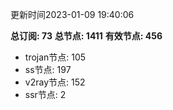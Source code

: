 更新时间2023-01-09 19:40:06

**总订阅: 73**
**总节点: 1411**
**有效节点: 456**
- trojan节点: 105
- ss节点: 197
- v2ray节点: 152
- ssr节点: 2
